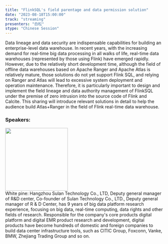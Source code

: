 ```yaml
---
title: "FlinkSQL's field parentage and data permission solution"
date: "2023-08-18T15:00:00" 
track: "streaming"
presenters: "白松"
stype: "Chinese Session"
---
```

Data lineage and data security are indispensable capabilities for building an enterprise-level data warehouse. In recent years, with the increasing demand for real-time big data processing in all walks of life, real-time data warehouses (represented by those using Flink) have emerged rapidly. However, due to the relatively short development time, although the field of offline data warehouses based on Apache Ranger and Apache Atlas is relatively mature, those solutions do not yet support Flink SQL, and relying on Ranger and Atlas will lead to excessive system deployment and operation maintenance. Therefore, it is particularly important to design and implement the field lineage and data authority management of FlinkSQL under the premise of zero intrusion into the source code of Flink and Calcite. This sharing will introduce relevant solutions in detail to help the audience build Atlas+Ranger in the field of Flink real-time data warehouse.
 ### Speakers: 
 <img src="https://img.bagevent.com/resource/20230517/0910148400.jpg" width="200" /><br>White pine: Hangzhou Sulan Technology Co., LTD, Deputy general manager of R&D center, Co-founder of Sulan Technology Co., LTD., Deputy general manager of R & D Center, has 9 years of big data platform research experience, focusing on big data, real-time computing, data rights and other fields of research. Responsible for the company's core products digital platform and digital EMR product research and development, digital products have become hundreds of domestic and foreign companies to build data center infrastructure tools, such as CITIC Group, Foxconn, Vanke, BMW, Zhejiang Trading Group and so on.
 <br><br>
